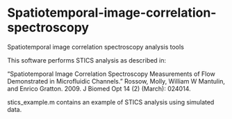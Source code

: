 Spatiotemporal-image-correlation-spectroscopy
=============================================

Spatiotemporal image correlation spectroscopy analysis tools

This software performs STICS analysis as described in:

“Spatiotemporal Image Correlation Spectroscopy Measurements of Flow Demonstrated in Microfluidic Channels.” 
Rossow, Molly, William W Mantulin, and Enrico Gratton. 2009.  J Biomed Opt 14 (2) (March): 024014.

stics_example.m contains an example of STICS analysis using simulated data.


